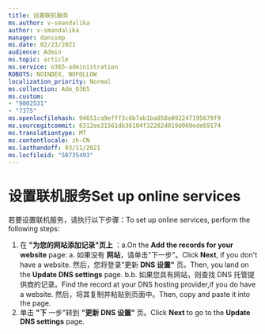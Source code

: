 ```yaml
---
title: 设置联机服务
ms.author: v-smandalika
author: v-smandalika
manager: dansimp
ms.date: 02/23/2021
audience: Admin
ms.topic: article
ms.service: o365-administration
ROBOTS: NOINDEX, NOFOLLOW
localization_priority: Normal
ms.collection: Adm_O365
ms.custom:
- "9002531"
- "7375"
ms.openlocfilehash: 94651ca9efff3c6b7ab1ba858e092247195679f9
ms.sourcegitcommit: 6312ee31561db36104f32282d019d069ede69174
ms.translationtype: MT
ms.contentlocale: zh-CN
ms.lasthandoff: 03/11/2021
ms.locfileid: "50735493"
---
```

# <a name="set-up-online-services"></a><span data-ttu-id="65f17-102">设置联机服务</span><span class="sxs-lookup"><span data-stu-id="65f17-102">Set up online services</span></span>

<span data-ttu-id="65f17-103">若要设置联机服务，请执行以下步骤：</span><span class="sxs-lookup"><span data-stu-id="65f17-103">To set up online services, perform the following steps:</span></span>

1. <span data-ttu-id="65f17-104">在 **"为您的网站添加记录"页上** ：a.</span><span class="sxs-lookup"><span data-stu-id="65f17-104">On the **Add the records for your website** page: a.</span></span> <span data-ttu-id="65f17-105">如果没有 **网站**，请单击"下一步"。</span><span class="sxs-lookup"><span data-stu-id="65f17-105">Click **Next**, if you don't have a website.</span></span> <span data-ttu-id="65f17-106">然后，您将登录"更新 **DNS 设置"** 页。</span><span class="sxs-lookup"><span data-stu-id="65f17-106">Then, you land on the **Update DNS settings** page.</span></span>
    <span data-ttu-id="65f17-107">b.</span><span class="sxs-lookup"><span data-stu-id="65f17-107">b.</span></span> <span data-ttu-id="65f17-108">如果您具有网站，则查找 DNS 托管提供商的记录。</span><span class="sxs-lookup"><span data-stu-id="65f17-108">Find the record at your DNS hosting provider,if you do have a website.</span></span> <span data-ttu-id="65f17-109">然后，将其复制并粘贴到页面中。</span><span class="sxs-lookup"><span data-stu-id="65f17-109">Then, copy and paste it into the page.</span></span>
2. <span data-ttu-id="65f17-110">单击 **"下** 一步"转到 **"更新 DNS 设置"** 页。</span><span class="sxs-lookup"><span data-stu-id="65f17-110">Click **Next** to go to the **Update DNS settings** page.</span></span>